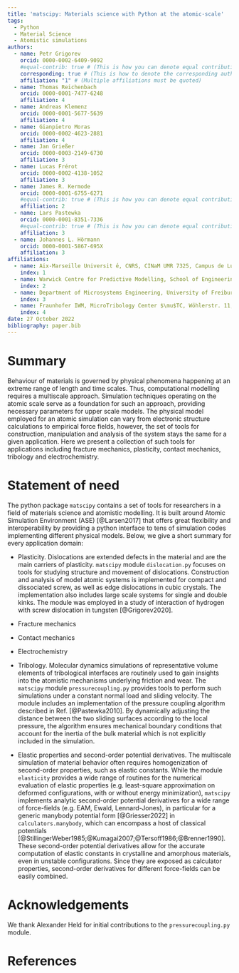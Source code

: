 ```yaml
---
title: 'matscipy: Materials science with Python at the atomic-scale'
tags:
  - Python
  - Material Science
  - Atomistic simulations
authors:
  - name: Petr Grigorev
    orcid: 0000-0002-6409-9092
    #equal-contrib: true # (This is how you can denote equal contributions between multiple authors)
    corresponding: true # (This is how to denote the corresponding author)
    affiliation: "1" # (Multiple affiliations must be quoted)
  - name: Thomas Reichenbach
    orcid: 0000-0001-7477-6248
    affiliation: 4
  - name: Andreas Klemenz
    orcid: 0000-0001-5677-5639
    affiliation: 4
  - name: Gianpietro Moras
    orcid: 0000-0002-4623-2881
    affiliation: 4
  - name: Jan Grießer
    orcid: 0000-0003-2149-6730
    affiliation: 3
  - name: Lucas Frérot
    orcid: 0000-0002-4138-1052
    affiliation: 3
  - name: James R. Kermode
    orcid: 0000-0001-6755-6271
    #equal-contrib: true # (This is how you can denote equal contributions between multiple authors)
    affiliation: 2
  - name: Lars Pastewka
    orcid: 0000-0001-8351-7336
    #equal-contrib: true # (This is how you can denote equal contributions between multiple authors)
    affiliation: 3
  - name: Johannes L. Hörmann
    orcid: 0000-0001-5867-695X
    affiliation: 3
affiliations:
  - name: Aix-Marseille Universit ́e, CNRS, CINaM UMR 7325, Campus de Luminy, 13288 Marseille, France
    index: 1
  - name: Warwick Centre for Predictive Modelling, School of Engineering, University of Warwick, Coventry CV4 7AL, United Kingdom
    index: 2
  - name: Department of Microsystems Engineering, University of Freiburg, 79110 Freiburg, Germany
    index: 3
  - name: Fraunhofer IWM, MicroTribology Center $\mu$TC, Wöhlerstr. 11, 79108, Freiburg, Germany
    index: 4
date: 27 October 2022
bibliography: paper.bib
---
```


# Summary

Behaviour of materials is governed by physical phenomena happening at an extreme range of length and time scales. Thus, computational modelling requires a multiscale approach. Simulation techniques operating on the atomic scale serve as a foundation for such an approach, providing necessary parameters for upper scale models. The physical model employed for an atomic simulation can vary from electronic structure calculations to empirical force fields, however, the set of tools for construction, manipulation and analysis of the system stays the same for a given application. Here we present a collection of such tools for applications including fracture mechanics, plasticity, contact mechanics, tribology and electrochemistry. 

# Statement of need

The python package `matscipy` contains a set of tools for researchers in a field of materials science and atomistic modelling. It is built around Atomic Simulation Environment (ASE) [@Larsen2017] that offers great flexibility and interoperability by providing a python interface to tens of simulation codes implementing different physical models. Below, we give a short summary for every application domain:

- Plasticity. Dislocations are extended defects in the material and are the main carriers of plasticity. `matscipy` module `dislocation.py` focuses on tools for studying structure and movement of dislocations. Construction and analysis of model atomic systems is implemented for compact and dissociated screw, as well as edge dislocations in cubic crystals. The implementation also includes large scale systems for single and double kinks. The module was employed in a study of interaction of hydrogen with screw dislocation in tungsten [@Grigorev2020].

- Fracture mechanics
- Contact mechanics
- Electrochemistry
- Tribology. Molecular dynamics simulations of representative volume elements of tribological interfaces are routinely used to gain insights into the atomistic mechanisms underlying friction and wear. The `matscipy` module `pressurecoupling.py` provides tools to perform such simulations under a constant normal load and sliding velocity. The module includes an implementation of the pressure coupling algorithm described in Ref. [@Pastewka2010]. By dynamically adjusting the distance between the two sliding surfaces according to the local pressure, the algorithm ensures mechanical boundary conditions that account for the inertia of the bulk material which is not explicitly included in the simulation.
- Elastic properties and second-order potential derivatives. The multiscale simulation of material behavior often requires homogenization of second-order properties, such as elastic constants. While the module `elasticity` provides a wide range of routines for the numerical evaluation of elastic properties (e.g. least-square approximation on deformed configurations, with or without energy minimization), `matscipy` implements analytic second-order potential derivatives for a wide range of force-fields (e.g. EAM, Ewald, Lennard-Jones), in particular for a generic manybody potential form [@Griesser2022] in `calculators.manybody`, which can encompass a host of classical potentials [@StillingerWeber1985;@Kumagai2007;@Tersoff1986;@Brenner1990]. These second-order potential derivatives allow for the accurate computation of elastic constants in crystalline and amorphous materials, even in unstable configurations. Since they are exposed as calculator properties, second-order derivatives for different force-fields can be easily combined.

# Acknowledgements
We thank Alexander Held for initial contributions to the `pressurecoupling.py` module.

# References
